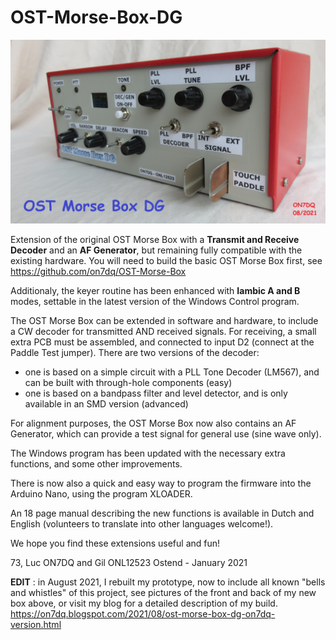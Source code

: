 # OST-Morse-Box-DG

![OST Morse Box DG](https://github.com/on7dq/OST-Morse-Box-DG/blob/master/ON7DQ%20OST%20Morse%20Box%20DG.jpg)

Extension of the original OST Morse Box with a **Transmit and Receive Decoder** and an **AF Generator**, but remaining fully compatible with the existing hardware.
You will need to build the basic OST Morse Box first, see https://github.com/on7dq/OST-Morse-Box

Additionaly, the keyer routine has been enhanced with **Iambic A and B** modes, settable in the latest version of the Windows Control program.

The OST Morse Box can be extended in software and hardware, to include a CW decoder for transmitted AND received signals. 
For receiving, a small extra PCB must be assembled, and connected to input D2 (connect at the Paddle Test jumper).
There are two versions of the decoder:
- one is based on a simple circuit with a PLL Tone Decoder (LM567), and can be built with through-hole components (easy)
- one is based on a bandpass filter and level detector, and is only available in an SMD version (advanced)

For alignment purposes, the OST Morse Box now also contains an AF Generator, which can provide a test signal for general use (sine wave only).

The Windows program has been updated with the necessary extra functions, and some other improvements.

There is now also a quick and easy way to program the firmware into the Arduino Nano, using the program XLOADER.

An 18 page manual describing the new functions is available in Dutch and English (volunteers to translate into other languages welcome!).

We hope you find these extensions useful and fun!

73,
Luc ON7DQ and Gil ONL12523
Ostend - January 2021

**EDIT** : in August 2021, I rebuilt my prototype, now to include all known "bells and whistles" of this project, see pictures of the front and back of my new box above, or visit my blog for a detailed description of my build. 
https://on7dq.blogspot.com/2021/08/ost-morse-box-dg-on7dq-version.html

